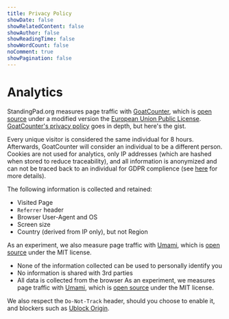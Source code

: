 ```yaml
---
title: Privacy Policy
showDate: false
showRelatedContent: false
showAuthor: false
showReadingTime: false
showWordCount: false
noComment: true
showPagination: false
---
```


# Analytics
StandingPad.org measures page traffic with [GoatCounter](https://goatcounter.com), which is [open source](https://github.com/arp242/goatcounter) under a modified version the [European Union Public License](https://github.com/arp242/goatcounter/blob/master/LICENSE). [GoatCounter's privacy policy](https://www.goatcounter.com/help/privacy) goes in depth, but here's the gist.

Every unique visitor is considered the same individual for 8 hours. Afterwards, GoatCounter will consider an individual to be a different person. Cookies are not used for analytics, only IP addresses (which are hashed when stored to reduce traceability), and all information is anonymized and can not be traced back to an individual for GDPR complience (see [here](https://goatcounter.com/help/gdpr) for more details).

The following information is collected and retained:
- Visited Page
- `Referrer` header
- Browser User-Agent and OS 
- Screen size
- Country (derived from IP only), but not Region


As an experiment, we also measure page traffic with [Umami](https://umami.is), which is [open source](https://github.com/umami-software/umami) under the MIT license. 
- None of the information collected can be used to personally identify you 
- No information is shared with 3rd parties 
- All data is collected from the browser
As an experiment, we measures page traffic with [Umami](https://umami.is), which is [open source](https://github.com/umami-software/umami) under the MIT license. 

We also respect the `Do-Not-Track` header, should you choose to enable it, and blockers such as [Ublock Origin](https://github.com/gorhill/uBlock).
